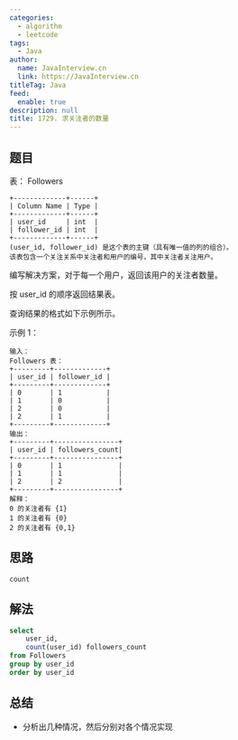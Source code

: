 ```yaml
---
categories: 
  - algorithm
  - leetcode
tags: 
  - Java
author: 
  name: JavaInterview.cn
  link: https://JavaInterview.cn
titleTag: Java
feed: 
  enable: true
description: null
title: 1729. 求关注者的数量
---
```


## 题目

表： Followers

    +-------------+------+
    | Column Name | Type |
    +-------------+------+
    | user_id     | int  |
    | follower_id | int  |
    +-------------+------+
    (user_id, follower_id) 是这个表的主键（具有唯一值的列的组合）。
    该表包含一个关注关系中关注者和用户的编号，其中关注者关注用户。


编写解决方案，对于每一个用户，返回该用户的关注者数量。

按 user_id 的顺序返回结果表。

查询结果的格式如下示例所示。



示例 1：

    输入：
    Followers 表：
    +---------+-------------+
    | user_id | follower_id |
    +---------+-------------+
    | 0       | 1           |
    | 1       | 0           |
    | 2       | 0           |
    | 2       | 1           |
    +---------+-------------+
    输出：
    +---------+----------------+
    | user_id | followers_count|
    +---------+----------------+
    | 0       | 1              |
    | 1       | 1              |
    | 2       | 2              |
    +---------+----------------+
    解释：
    0 的关注者有 {1}
    1 的关注者有 {0}
    2 的关注者有 {0,1}


## 思路

    count


## 解法
```sql
select 
    user_id,
    count(user_id) followers_count
from Followers
group by user_id
order by user_id

```

## 总结

- 分析出几种情况，然后分别对各个情况实现 
